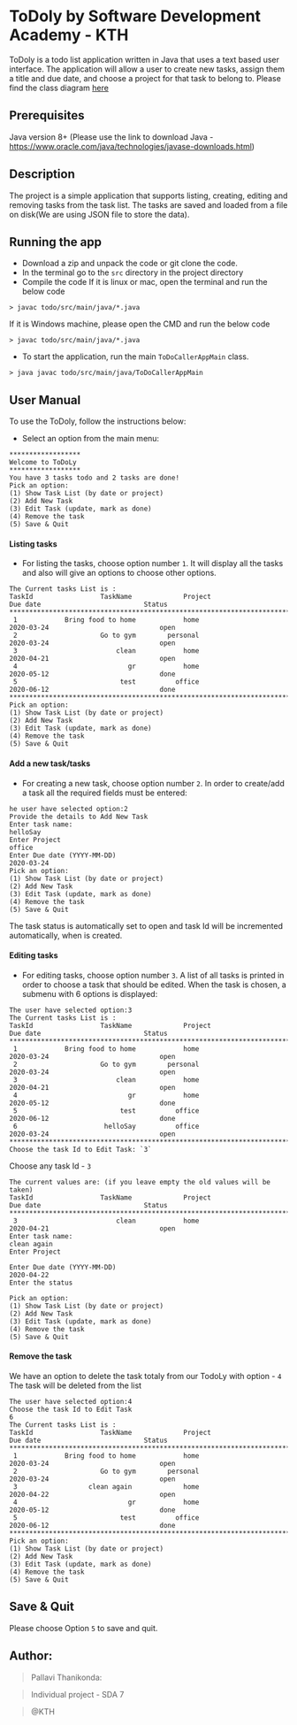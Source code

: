 # ToDoly by Software Development Academy - KTH  
ToDoly is a todo list application written in Java that uses a text based user interface. The application will allow a user to create new tasks, assign them a title and due date, and choose a project for that task to belong to.
Please find the class diagram [here](ToDoLyClassDiagram.jpg)
## Prerequisites
Java version 8+ 
(Please use the link to download Java - https://www.oracle.com/java/technologies/javase-downloads.html)

## Description
The project is a simple application that supports listing, creating, editing and removing tasks from the task list.
The tasks are saved and loaded from a file on disk(We are using JSON file to store the data).

## Running the app 

- Download a zip and unpack the code or git clone the code.
- In the terminal go to the `src` directory in the project directory
- Compile the code
If it is linux or mac, open the terminal and run the below code
```
> javac todo/src/main/java/*.java
```
If it is Windows machine, please open the CMD and run the below code 
```
> javac todo/src/main/java/*.java
```
- To start the application, run the main `ToDoCallerAppMain` class.
```
> java javac todo/src/main/java/ToDoCallerAppMain
```

## User Manual
To use the ToDoly, follow the instructions below:

- Select an option from the main menu:
```
******************
Welcome to ToDoLy 
******************
You have 3 tasks todo and 2 tasks are done! 
Pick an option:
(1) Show Task List (by date or project)
(2) Add New Task
(3) Edit Task (update, mark as done)
(4) Remove the task
(5) Save & Quit
```
#### Listing tasks
- For listing the tasks, choose option number `1`.
It will display all the tasks and also will give an options to choose other options.
```
The Current tasks List is :
TaskId                 TaskName             Project                      Due date                          Status
***************************************************************************************************************************
 1            Bring food to home            home                      2020-03-24                            open
 2                     Go to gym        personal                      2020-03-24                            open
 3                         clean            home                      2020-04-21                            open
 4                            gr            home                      2020-05-12                            done
 5                          test          office                      2020-06-12                            done
***************************************************************************************************************************
Pick an option:
(1) Show Task List (by date or project)
(2) Add New Task
(3) Edit Task (update, mark as done)
(4) Remove the task
(5) Save & Quit
```

#### Add a new task/tasks
- For creating a new task, choose option number `2`. 
In order to create/add a task all the required fields must be entered:
```
he user have selected option:2
Provide the details to Add New Task
Enter task name:
helloSay
Enter Project
office
Enter Due date (YYYY-MM-DD)
2020-03-24
Pick an option:
(1) Show Task List (by date or project)
(2) Add New Task
(3) Edit Task (update, mark as done)
(4) Remove the task
(5) Save & Quit 
```
The task status is automatically set to open and task Id will be incremented automatically, when is created.

#### Editing tasks
- For editing tasks, choose option number `3`. 
A list of all tasks is printed in order to choose a task that should be edited.
When the task is chosen, a submenu with 6 options is displayed:
```
The user have selected option:3
The Current tasks List is :
TaskId                 TaskName             Project                      Due date                          Status
***************************************************************************************************************************
 1            Bring food to home            home                      2020-03-24                            open
 2                     Go to gym        personal                      2020-03-24                            open
 3                         clean            home                      2020-04-21                            open
 4                            gr            home                      2020-05-12                            done
 5                          test          office                      2020-06-12                            done
 6                      helloSay          office                      2020-03-24                            open
***************************************************************************************************************************
Choose the task Id to Edit Task: `3`
```
Choose any task Id - `3`
```
The current values are: (if you leave empty the old values will be taken)
TaskId                 TaskName             Project                      Due date                          Status
***************************************************************************************************************************
 3                         clean            home                      2020-04-21                            open
Enter task name:
clean again 
Enter Project

Enter Due date (YYYY-MM-DD)
2020-04-22
Enter the status

Pick an option:
(1) Show Task List (by date or project)
(2) Add New Task
(3) Edit Task (update, mark as done)
(4) Remove the task
(5) Save & Quit
```

#### Remove the task
We have an option to delete the task totaly from our TodoLy with option -  `4`
The task will be deleted from the list
```
The user have selected option:4
Choose the task Id to Edit Task
6
The Current tasks List is :
TaskId                 TaskName             Project                      Due date                          Status
***************************************************************************************************************************
 1            Bring food to home            home                      2020-03-24                            open
 2                     Go to gym        personal                      2020-03-24                            open
 3                  clean again             home                      2020-04-22                            open
 4                            gr            home                      2020-05-12                            done
 5                          test          office                      2020-06-12                            done
***************************************************************************************************************************
Pick an option:
(1) Show Task List (by date or project)
(2) Add New Task
(3) Edit Task (update, mark as done)
(4) Remove the task
(5) Save & Quit
```

## Save & Quit
Please choose Option `5` to save and quit.


## Author:
> Pallavi Thanikonda:

> Individual project - SDA 7

>@KTH
